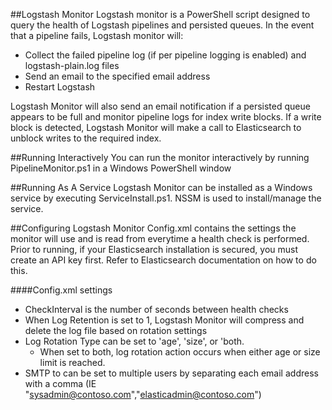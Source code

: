 ##Logstash Monitor
Logstash monitor is a PowerShell script designed to query the health of Logstash pipelines and persisted queues.  In the event
that a pipeline fails, Logstash monitor will:

* Collect the failed pipeline log (if per pipeline logging is enabled) and logstash-plain.log files
* Send an email to the specified email address
* Restart Logstash

Logstash Monitor will also send an email notification if a persisted queue appears to be full and monitor pipeline logs for index
write blocks.  If a write block is detected, Logstash Monitor will make a call to Elasticsearch to unblock writes to the required index.

##Running Interactively
You can run the monitor interactively by running PipelineMonitor.ps1 in a Windows PowerShell window

##Running As A Service
Logstash Monitor can be installed as a Windows service by executing ServiceInstall.ps1.  NSSM is used to install/manage the service.

##Configuring Logstash Monitor
Config.xml contains the settings the monitor will use and is read from everytime a health check is performed.  Prior to running,
if your Elasticsearch installation is secured, you must create an API key first.  Refer to Elasticsearch documentation on how to do this.

####Config.xml settings
* CheckInterval is the number of seconds between health checks
* When Log Retention is set to 1, Logstash Monitor will compress and delete the log file based on rotation settings
* Log Rotation Type can be set to 'age', 'size', or 'both.
	* When set to both, log rotation action occurs when either age or size limit is reached.
* SMTP to can be set to multiple users by separating each email address with a comma (IE "sysadmin@contoso.com","elasticadmin@contoso.com")